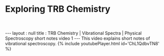 <h1>Exploring TRB Chemistry</h1><br><br>---
layout : null
title : TRB Chemistry | Vibrational Spectra | Physical Spectroscopy short notes video 1
---
This video explains short notes of vibrational spectroscopy.
{% include youtubePlayer.html id='ChL1QdbvTN8' %}<br>